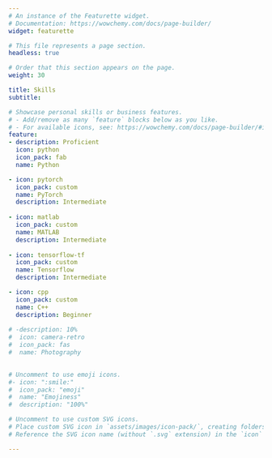 ```yaml
---
# An instance of the Featurette widget.
# Documentation: https://wowchemy.com/docs/page-builder/
widget: featurette

# This file represents a page section.
headless: true

# Order that this section appears on the page.
weight: 30

title: Skills
subtitle:

# Showcase personal skills or business features.
# - Add/remove as many `feature` blocks below as you like.
# - For available icons, see: https://wowchemy.com/docs/page-builder/#icons
feature:
- description: Proficient
  icon: python
  icon_pack: fab
  name: Python

- icon: pytorch
  icon_pack: custom
  name: PyTorch
  description: Intermediate
  
- icon: matlab
  icon_pack: custom
  name: MATLAB
  description: Intermediate
  
- icon: tensorflow-tf
  icon_pack: custom
  name: Tensorflow
  description: Intermediate

- icon: cpp
  icon_pack: custom
  name: C++
  description: Beginner
  
# -description: 10%
#  icon: camera-retro
#  icon_pack: fas
#  name: Photography
    

# Uncomment to use emoji icons.
#- icon: ":smile:"
#  icon_pack: "emoji"
#  name: "Emojiness"
#  description: "100%"  

# Uncomment to use custom SVG icons.
# Place custom SVG icon in `assets/images/icon-pack/`, creating folders if necessary.
# Reference the SVG icon name (without `.svg` extension) in the `icon` field.

---
```

